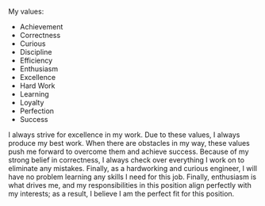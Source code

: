
My values:

* Achievement
* Correctness
* Curious
* Discipline
* Efficiency
* Enthusiasm
* Excellence
* Hard Work
* Learning
* Loyalty
* Perfection
* Success

I always strive for excellence in my work. Due to these values, I always produce my best work. When there are obstacles in my way, these values push me forward to overcome them and achieve success. Because of my strong belief in correctness, I always check over everything I work on to eliminate any mistakes. Finally, as a hardworking and curious engineer, I will have no problem learning any skills I need for this job. Finally, enthusiasm is what drives me, and my responsibilities in this position align perfectly with my interests; as a result, I believe I am the perfect fit for this position.

